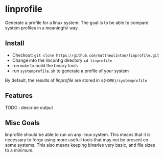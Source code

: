 # linprofile

Generate a profile for a linux system.
The goal is to be able to compare system profiles in a meaningful way.

## Install

* Checkout: `git clone https://github.com/matthewlinton/linprofile.git`
* Change into the linconfig directory `cd linprofile`
* run `make` to build the binary tools
* run `systemprofile.sh` to generate a profile of your system

By default, the results of _linprofile_ are stored in `${HOME}/systemprofile`

## Features

TODO : describe output

## Misc Goals

linprofile should be able to run on any linux system. This means that it is necessary to forgo using more usefull tools that may not be present on some systems. This also means keeping binaries very basic, and file sizes to a minimum.
